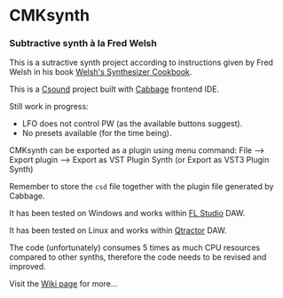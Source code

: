# CMKsynth
### Subtractive synth à la Fred Welsh

This is a sutractive synth project according to instructions given by Fred Welsh in his book [Welsh's Synthesizer Cookbook](https://www.synthesizer-cookbook.com/).

This is a [Csound](https://csound.com/) project built with [Cabbage](https://cabbageaudio.com/) frontend IDE.

Still work in progress:
* LFO does not control PW (as the available buttons suggest). 
* No presets available (for the time being).

CMKsynth can be exported as a plugin using menu command: File --> Export plugin --> Export as VST Plugin Synth (or Export as VST3 Plugin Synth)

Remember to store the `csd` file together with the plugin file generated by Cabbage.

It has been tested on Windows and works within [FL Studio](https://www.image-line.com/) DAW.

It has been tested on Linux and works within [Qtractor](https://qtractor.org/) DAW.

The code (unfortunately) consumes 5 times as much CPU resources compared to other synths, therefore the code needs to be revised and improved.

Visit the [Wiki page](https://github.com/cinephos/CMKsynth/wiki) for more...
